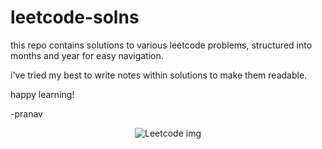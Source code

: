 # leetcode-solns
this repo contains solutions to various leetcode problems, structured into months and year for easy navigation. 

i've tried my best to write notes within solutions to make them readable.

happy learning!

-pranav 


<p align="center">
  <img src="https://github.com/user-attachments/assets/801f2a22-4d89-4107-889e-844ffd020970" alt="Leetcode img"/>
</p>
